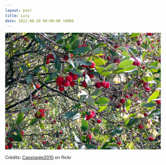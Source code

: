 ```yaml
---
layout: post
title: Lucy
date: 2022-08-28 00:00:00 +0000
---
```


![Lucy](/images/2022-08-28.jpg)

Crédits: [Cassiopée2010](https://www.flickr.com/people/cmoi30/) on flickr
